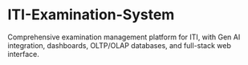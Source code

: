 # ITI-Examination-System
Comprehensive examination management platform for ITI, with Gen AI integration, dashboards, OLTP/OLAP databases, and full-stack web interface.
